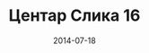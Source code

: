 ---
layout: default
modal-id: 1
date: 2014-07-18
img: centar/DSC_0286.jpg
alt: image-alt
store: Centar
title: Центар Слика 16
description: Intro LINQ is query language for C and VB introduced in .NET 3.5 and VS 2008. LINQ simplifies querying by offering one unified language to query different types of data sources. In order to use LINQ to query data source we need LINQ provider. Many providers are posted here and there is option to create our own providers, so basically you can query everything with the right provider. This means that a single query can be used to query data from DB, XML, lists etc.. Query SyntaxLINQ queries can be written in two basic ways.

---